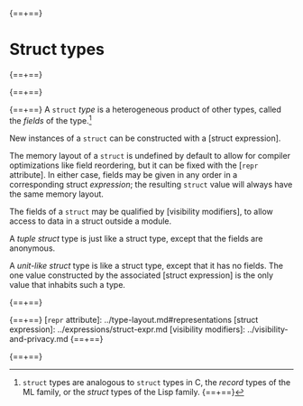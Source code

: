 {==+==}
# Struct types
{==+==}

{==+==}


{==+==}
A `struct` *type* is a heterogeneous product of other types, called the
*fields* of the type.[^structtype]

New instances of a `struct` can be constructed with a [struct expression].

The memory layout of a `struct` is undefined by default to allow for compiler
optimizations like field reordering, but it can be fixed with the
[`repr` attribute]. In either case, fields may be given in any order in a
corresponding struct *expression*; the resulting `struct` value will always
have the same memory layout.

The fields of a `struct` may be qualified by [visibility modifiers], to allow
access to data in a struct outside a module.

A _tuple struct_ type is just like a struct type, except that the fields are
anonymous.

A _unit-like struct_ type is like a struct type, except that it has no fields.
The one value constructed by the associated [struct expression] is the only
value that inhabits such a type.

[^structtype]: `struct` types are analogous to `struct` types in C, the
    *record* types of the ML family, or the *struct* types of the Lisp family.
{==+==}

{==+==}


{==+==}
[`repr` attribute]: ../type-layout.md#representations
[struct expression]: ../expressions/struct-expr.md
[visibility modifiers]: ../visibility-and-privacy.md
{==+==}

{==+==}